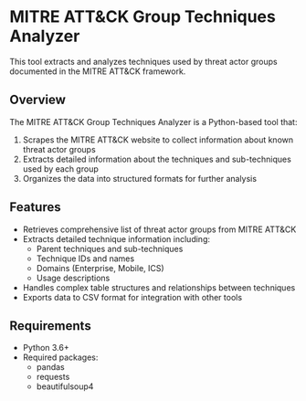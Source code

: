 # MITRE ATT&CK Group Techniques Analyzer

This tool extracts and analyzes techniques used by threat actor groups documented in the MITRE ATT&CK framework.

## Overview

The MITRE ATT&CK Group Techniques Analyzer is a Python-based tool that:

1. Scrapes the MITRE ATT&CK website to collect information about known threat actor groups
2. Extracts detailed information about the techniques and sub-techniques used by each group
3. Organizes the data into structured formats for further analysis

## Features

- Retrieves comprehensive list of threat actor groups from MITRE ATT&CK
- Extracts detailed technique information including:
  - Parent techniques and sub-techniques
  - Technique IDs and names
  - Domains (Enterprise, Mobile, ICS)
  - Usage descriptions
- Handles complex table structures and relationships between techniques
- Exports data to CSV format for integration with other tools

## Requirements

- Python 3.6+
- Required packages:
  - pandas
  - requests
  - beautifulsoup4
